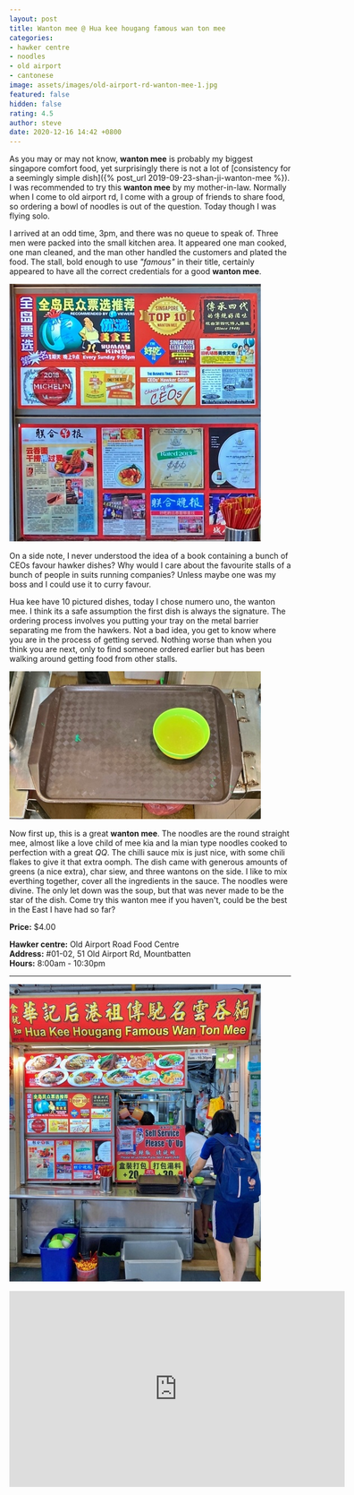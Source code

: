 ```yaml
---
layout: post
title: Wanton mee @ Hua kee hougang famous wan ton mee
categories:
- hawker centre
- noodles
- old airport
- cantonese
image: assets/images/old-airport-rd-wanton-mee-1.jpg
featured: false
hidden: false
rating: 4.5
author: steve
date: 2020-12-16 14:42 +0800
---
```

As you may or may not know, **wanton mee** is probably my biggest singapore comfort food, yet surprisingly there is not a lot of [consistency for a seemingly simple dish]({% post_url 2019-09-23-shan-ji-wanton-mee %}). I was recommended to try this **wanton mee** by my mother-in-law. Normally when I come to old airport rd, I come with a group of friends to share food, so ordering a bowl of noodles is out of the question. Today though I was flying solo.

I arrived at an odd time, 3pm, and there was no queue to speak of. Three men were packed into the small kitchen area. It appeared one man cooked, one man cleaned, and the man other handled the customers and plated the food. The stall, bold enough to use *"famous"* in their title, certainly appeared to have all the correct credentials for a good **wanton mee**.

![Hua kee hawker awards](/assets/images/old-airport-rd-wanton-mee-4.jpg "Hua kee hawker awards")

On a side note, I never understood the idea of a book containing a bunch of CEOs favour hawker dishes? Why would I care about the favourite stalls of a bunch of people in suits running companies? Unless maybe one was my boss and I could use it to curry favour.

Hua kee have 10 pictured dishes, today I chose numero uno, the wanton mee. I think its a safe assumption the first dish is always the signature. The ordering process involves you putting your tray on the metal barrier separating me from the hawkers. Not a bad idea, you get to know where you are in the process of getting served. Nothing worse than when you think you are next, only to find someone ordered earlier but has been walking around getting food from other stalls.

![Empty tray](/assets/images/old-airport-rd-wanton-mee-3.jpg "Empty tray")

Now first up, this is a great **wanton mee**. The noodles are the round straight mee, almost like a love child of mee kia and la mian type noodles cooked to perfection with a great *QQ*. The chilli sauce mix is just nice, with some chili flakes to give it that extra oomph. The dish came with generous amounts of greens (a nice extra), char siew, and three wantons on the side. I like to mix everthing together, cover all the ingredients in the sauce. The noodles were divine. The only let down was the soup, but that was never made to be the star of the dish. Come try this wanton mee if you haven't, could be the best in the East I have had so far?

**Price:** $4.00  

**Hawker centre:** Old Airport Road Food Centre  
**Address:** #01-02, 51 Old Airport Rd, Mountbatten  
**Hours:** 8:00am - 10:30pm  

***  

![Hua kee wonton mee](/assets/images/old-airport-rd-wanton-mee-2.jpg "Hua kee wanton mee")

<iframe src="https://www.google.com/maps/embed?pb=!1m14!1m8!1m3!1d15955.115599359966!2d103.88542!3d1.3078747!3m2!1i1024!2i768!4f13.1!3m3!1m2!1s0x0%3A0x80121c7744d7cf1e!2sHua%20Kee%20Hougang%20Famous%20Wan%20Ton%20Mee!5e0!3m2!1sen!2ssg!4v1608100664373!5m2!1sen!2ssg" width="600" height="350" frameborder="0" style="border:0;" allowfullscreen="" aria-hidden="false" tabindex="0"></iframe>


